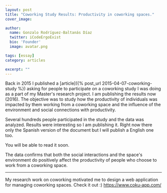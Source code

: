 ```yaml
---
layout: post
title: "Coworking Study Results: Productivity in coworking spaces."
cover_image:

author:
  name: Gonzalo Rodríguez-Baltanás Díaz
  twitter: iCodeErgoExist
  bio: 'Founder'
  image: avatar.png

tags: [essay]
category: articles

excerpt: ""
---
```


Back in 2015 I published a [article]({% post_url 2015-04-07-coworking-study %}) asking for people to participate on a coworking study I was doing as a part of my Master's research project. I am publishing the results now (2016). The objective was to study how the productivity of individuals was impacted by them working from a coworking space and the influence of the environment and social connections with productivity.

Several hundreds people participated in the study and the data was analyzed. Results were interesting so I am publishing it. Right now there only the Spanish version of the document but I will publish a English one too.

You will be able to read it soon.

The data confirms that both the social interactions and the space's environment do positively affect the productivity of people who choose to work from a coworking space.

<hr>

My research work on coworking motivated me to design a web application for managing coworking spaces. Check it out :) <a href="https://www.coku-app.com/">https://www.coku-app.com/</a>